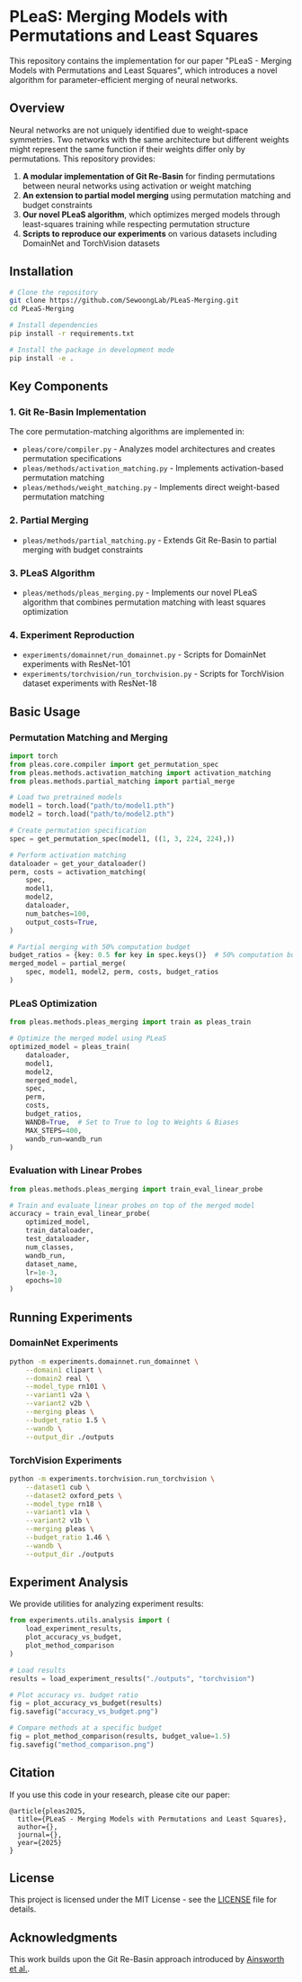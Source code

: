 # PLeaS: Merging Models with Permutations and Least Squares

This repository contains the implementation for our paper "PLeaS - Merging Models with Permutations and Least Squares", which introduces a novel algorithm for parameter-efficient merging of neural networks.

## Overview

Neural networks are not uniquely identified due to weight-space symmetries. Two networks with the same architecture but different weights might represent the same function if their weights differ only by permutations. This repository provides:

1. **A modular implementation of Git Re-Basin** for finding permutations between neural networks using activation or weight matching
2. **An extension to partial model merging** using permutation matching and budget constraints
3. **Our novel PLeaS algorithm**, which optimizes merged models through least-squares training while respecting permutation structure
4. **Scripts to reproduce our experiments** on various datasets including DomainNet and TorchVision datasets

## Installation

```bash
# Clone the repository
git clone https://github.com/SewoongLab/PLeaS-Merging.git
cd PLeaS-Merging

# Install dependencies
pip install -r requirements.txt

# Install the package in development mode
pip install -e .
```

## Key Components

### 1. Git Re-Basin Implementation

The core permutation-matching algorithms are implemented in:

- `pleas/core/compiler.py` - Analyzes model architectures and creates permutation specifications
- `pleas/methods/activation_matching.py` - Implements activation-based permutation matching
- `pleas/methods/weight_matching.py` - Implements direct weight-based permutation matching

### 2. Partial Merging

- `pleas/methods/partial_matching.py` - Extends Git Re-Basin to partial merging with budget constraints

### 3. PLeaS Algorithm

- `pleas/methods/pleas_merging.py` - Implements our novel PLeaS algorithm that combines permutation matching with least squares optimization

### 4. Experiment Reproduction

- `experiments/domainnet/run_domainnet.py` - Scripts for DomainNet experiments with ResNet-101
- `experiments/torchvision/run_torchvision.py` - Scripts for TorchVision dataset experiments with ResNet-18

## Basic Usage

### Permutation Matching and Merging

```python
import torch
from pleas.core.compiler import get_permutation_spec
from pleas.methods.activation_matching import activation_matching
from pleas.methods.partial_matching import partial_merge

# Load two pretrained models
model1 = torch.load("path/to/model1.pth")
model2 = torch.load("path/to/model2.pth")

# Create permutation specification
spec = get_permutation_spec(model1, ((1, 3, 224, 224),))

# Perform activation matching
dataloader = get_your_dataloader()
perm, costs = activation_matching(
    spec,
    model1,
    model2,
    dataloader,
    num_batches=100,
    output_costs=True,
)

# Partial merging with 50% computation budget
budget_ratios = {key: 0.5 for key in spec.keys()}  # 50% computation budget
merged_model = partial_merge(
    spec, model1, model2, perm, costs, budget_ratios
)
```

### PLeaS Optimization

```python
from pleas.methods.pleas_merging import train as pleas_train

# Optimize the merged model using PLeaS
optimized_model = pleas_train(
    dataloader,
    model1,
    model2,
    merged_model,
    spec,
    perm,
    costs,
    budget_ratios,
    WANDB=True,  # Set to True to log to Weights & Biases
    MAX_STEPS=400,
    wandb_run=wandb_run
)
```

### Evaluation with Linear Probes

```python
from pleas.methods.pleas_merging import train_eval_linear_probe

# Train and evaluate linear probes on top of the merged model
accuracy = train_eval_linear_probe(
    optimized_model,
    train_dataloader,
    test_dataloader,
    num_classes,
    wandb_run,
    dataset_name,
    lr=1e-3,
    epochs=10
)
```

## Running Experiments

### DomainNet Experiments

```bash
python -m experiments.domainnet.run_domainnet \
    --domain1 clipart \
    --domain2 real \
    --model_type rn101 \
    --variant1 v2a \
    --variant2 v2b \
    --merging pleas \
    --budget_ratio 1.5 \
    --wandb \
    --output_dir ./outputs
```

### TorchVision Experiments

```bash
python -m experiments.torchvision.run_torchvision \
    --dataset1 cub \
    --dataset2 oxford_pets \
    --model_type rn18 \
    --variant1 v1a \
    --variant2 v1b \
    --merging pleas \
    --budget_ratio 1.46 \
    --wandb \
    --output_dir ./outputs
```

## Experiment Analysis

We provide utilities for analyzing experiment results:

```python
from experiments.utils.analysis import (
    load_experiment_results,
    plot_accuracy_vs_budget,
    plot_method_comparison
)

# Load results
results = load_experiment_results("./outputs", "torchvision")

# Plot accuracy vs. budget ratio
fig = plot_accuracy_vs_budget(results)
fig.savefig("accuracy_vs_budget.png")

# Compare methods at a specific budget
fig = plot_method_comparison(results, budget_value=1.5)
fig.savefig("method_comparison.png")
```

## Citation

If you use this code in your research, please cite our paper:

```
@article{pleas2025,
  title={PLeaS - Merging Models with Permutations and Least Squares},
  author={},
  journal={},
  year={2025}
}
```

## License

This project is licensed under the MIT License - see the [LICENSE](LICENSE) file for details.

## Acknowledgments

This work builds upon the Git Re-Basin approach introduced by [Ainsworth et al.](https://arxiv.org/abs/2209.04836).